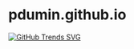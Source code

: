 # pdumin.github.io

[![GitHub Trends SVG](https://api.githubtrends.io/user/svg/pdumin/langs)](https://githubtrends.io)
